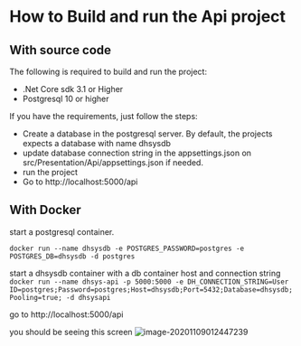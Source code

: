 # How to Build and run the Api project

## With source code

The following is required to build and run the project:

- .Net Core sdk 3.1 or Higher
- Postgresql 10 or higher

If you have the requirements, just follow the steps:

- Create a database in the postgresql server. By default, the projects expects a database with name dhsysdb
- update database connection string in the appsettings.json on src/Presentation/Api/appsettings.json if needed.
- run the project
- Go to http://localhost:5000/api
## With Docker

start a postgresql container.

```docker run --name dhsysdb -e POSTGRES_PASSWORD=postgres -e POSTGRES_DB=dhsysdb -d postgres```

start a dhsysdb container with a db container host and connection string 
```docker run --name dhsys-api -p 5000:5000 -e DH_CONNECTION_STRING=User ID=postgres;Password=postgres;Host=dhsysdb;Port=5432;Database=dhsysdb;Pooling=true; -d dhsysapi```

go to http://localhost:5000/api

you should be seeing this screen
![image-20201109012447239](img/api_swagger.png)